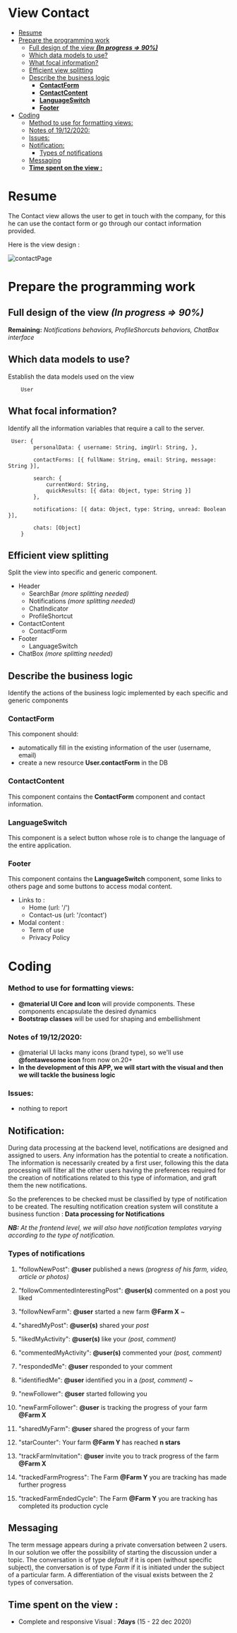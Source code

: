 # View Contact <!-- omit in toc -->

- [Resume](#resume)
- [Prepare the programming work](#prepare-the-programming-work)
  - [Full design of the view ***(In progress => 90%)***](#full-design-of-the-view-in-progress--90)
  - [Which data models to use?](#which-data-models-to-use)
  - [What focal information?](#what-focal-information)
  - [Efficient view splitting](#efficient-view-splitting)
  - [Describe the business logic](#describe-the-business-logic)
    - [**ContactForm**](#contactform)
    - [**ContactContent**](#contactcontent)
    - [**LanguageSwitch**](#languageswitch)
    - [**Footer**](#footer)
- [Coding](#coding)
    - [Method to use for formatting views:](#method-to-use-for-formatting-views)
    - [Notes of 19/12/2020:](#notes-of-19122020)
    - [Issues:](#issues)
  - [Notification:](#notification)
    - [Types of notifications](#types-of-notifications)
  - [Messaging](#messaging)
  - [**Time spent on the view :**](#time-spent-on-the-view-)

# Resume
The Contact view allows the user to get in touch with the company, for this he can use the contact form or go through our contact information provided.

Here is the view design :

![contactPage](Contact%20page.png)

# Prepare the programming work

## Full design of the view ***(In progress => 90%)***
**Remaining:** *Notifications behaviors, ProfileShorcuts behaviors, ChatBox interface*

## Which data models to use?
Establish the data models used on the view

```
    User
```

## What focal information?
Identify all the information variables that require a call to the server.

```
 User: {
        personalData: { username: String, imgUrl: String, },

        contactForms: [{ fullName: String, email: String, message: String }],

        search: {
            currentWord: String,
            quickResults: [{ data: Object, type: String }]
        }, 

        notifications: [{ data: Object, type: String, unread: Boolean }],

        chats: [Object]
    }
```

## Efficient view splitting
Split the view into specific and generic component.

- Header 
  - SearchBar *(more splitting needed)*
  - Notifications *(more splitting needed)*
  - ChatIndicator
  - ProfileShortcut
- ContactContent
   - ContactForm
- Footer
  - LanguageSwitch
- ChatBox *(more splitting needed)*


## Describe the business logic
Identify the actions of the business logic implemented by each specific and generic components

### **ContactForm**
This component should:
- automatically fill in the existing information of the user (username, email)
- create a new resource **User.contactForm** in the DB 

### **ContactContent**
This component contains the **ContactForm** component and contact information.

### **LanguageSwitch**
This component is a select button whose role is to change the language of the entire application.

### **Footer**
This component contains the **LanguageSwitch** component, some links to others page and some buttons to access modal content. 
 - Links to :
   - Home (url: '/')
   - Contact-us (url: '/contact')
 - Modal content :
   - Term of use
   - Privacy Policy



# Coding

### Method to use for formatting views:
- **@material UI Core and Icon** will provide components. These components encapsulate the desired dynamics
- **Bootstrap classes** will be used for shaping and embellishment

### Notes of 19/12/2020:
- @material UI lacks many icons (brand type), so we'll use **@fontawesome icon** from now on.20+
- **In the development of this APP, we will start with the visual and then we will tackle the business logic**


### Issues:
- nothing to report

## Notification: 
During data processing at the backend level, notifications are designed and assigned to users.
Any information has the potential to create a notification. The information is necessarily created by a first user, following this the data processing will filter all the other users having the preferences required for the creation of notifications related to this type of information, and graft them the new notifications.

So the preferences to be checked must be classified by type of notification to be created. The resulting notification creation system will constitute a business function : **Data processing for Notifications**

***NB:** At the frontend level, we will also have notification templates varying according to the type of notification.*

### Types of notifications
1. "followNewPost": **@user** published a news *(progress of his farm, video, article or photos)*
2. "followCommentedInterestingPost": **@user(s)** commented on a post you liked
3. "followNewFarm": **@user** started a new farm **@Farm X** ~  
4. "sharedMyPost": **@user(s)** shared your *post*
5. "likedMyActivity": **@user(s)** like your *(post, comment)*
6. "commentedMyActivity": **@user(s)** commented your *(post, comment)*

7. "respondedMe": **@user** responded to your comment
8. "identifiedMe": **@user** identified you in a *(post, comment)* ~
9. "newFollower": **@user** started following you
10. "newFarmFollower": **@user** is tracking the progress of your farm **@Farm X**
11. "sharedMyFarm": **@user** shared the progress of your farm
12. "starCounter": Your farm **@Farm Y** has reached **n stars**

13. "trackFarmInvitation": **@user** invite you to track progress of the farm **@Farm X**

14. "trackedFarmProgress": The Farm **@Farm Y** you are tracking has made further progress
15. "trackedFarmEndedCycle": The Farm **@Farm Y** you are tracking has completed its production cycle


## Messaging
The term message appears during a private conversation between 2 users. In our solution we offer the possibility of starting the discussion under a topic. The conversation is of type *default* if it is open (without specific subject), the conversation is of type *Farm* if it is initiated under the subject of a particular farm. A differentiation of the visual exists between the 2 types of conversation.

## **Time spent on the view :**
- Complete and responsive Visual : **7days** (15 - 22 dec 2020)